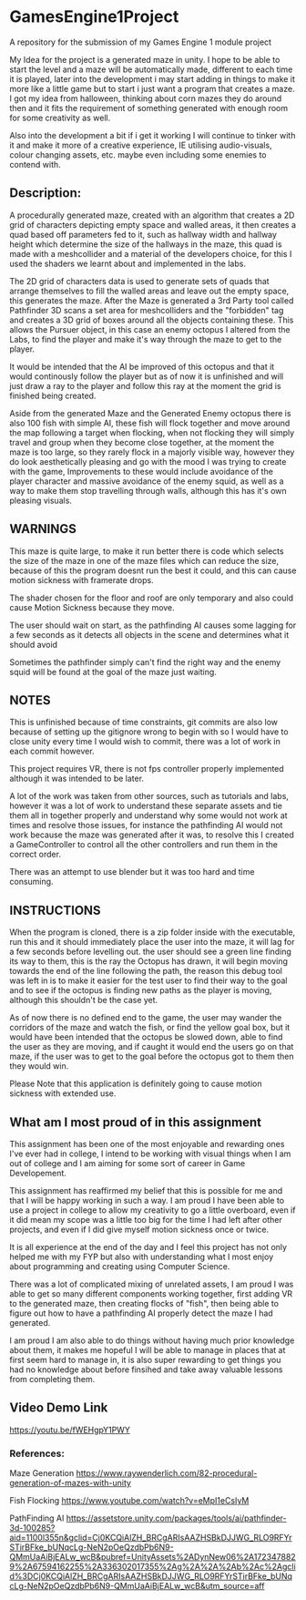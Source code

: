 # GamesEngine1Project
A repository for the submission of my Games Engine 1 module project

My Idea for the project is a generated maze in unity. I hope to be able to start the level and a maze will be automatically made, different to each time it is played, later into the development i may start adding in things to make it more like a little game but to start i just want a program that creates a maze. I got my idea from halloween, thinking about corn mazes they do around then and it fits the requirement of something generated with enough room for some creativity as well.

Also into the development a bit if i get it working I will continue to tinker with it and make it more of a creative experience, IE utilising audio-visuals, colour changing assets, etc. maybe even including some enemies to contend with.

## Description:
A procedurally generated maze, created with an algorithm that creates a 2D grid of characters depicting empty space and walled areas, it then creates a quad based off parameters fed to it, such as hallway width and hallway height which determine the size of the hallways in the maze, this quad is made with a meshcollider and a material of the developers choice, for this I used the shaders we learnt about and implemented in the labs.

The 2D grid of characters data is used to generate sets of quads that arrange themselves to fill the walled areas and leave out the empty space, this generates the maze. After the Maze is generated a 3rd Party tool called Pathfinder 3D scans a set area for meshcolliders and the "forbidden" tag and creates a 3D grid of boxes around all the objects containing these. This allows the Pursuer object, in this case an enemy octopus I altered from the Labs, to find the player and make it's way through the maze to get to the player.

It would be intended that the AI be improved of this octopus and that it would continously follow the player but as of now it is unfinished and will just draw a ray to the player and follow this ray at the moment the grid is finished being created.

Aside from the generated Maze and the Generated Enemy octopus there is also 100 fish with simple AI, these fish will flock together and move around the map following a target when flocking, when not flocking they will simply travel and group when they become close together, at the moment the maze is too large, so they rarely flock in a majorly visible way, however they do look aesthetically pleasing and go with the mood I was trying to create with the game, Improvements to these would include avoidance of the player character and massive avoidance of the enemy squid, as well as a way to make them stop travelling through walls, although this has it's own pleasing visuals.

## WARNINGS
This maze is quite large, to make it run better there is code which selects the size of the maze in one of the maze files which can reduce the size, because of this the program doesnt run the best it could, and this can cause motion sickness with framerate drops.

The shader chosen for the floor and roof are only temporary and also could cause Motion Sickness because they move.

The user should wait on start, as the pathfinding AI causes some lagging for a few seconds as it detects all objects in the scene and determines what it should avoid

Sometimes the pathfinder simply can't find the right way and the enemy squid will be found at the goal of the maze just waiting.

## NOTES
This is unfinished because of time constraints, git commits are also low because of setting up the gitignore wrong to begin with so I would have to close unity every time I would wish to commit, there was a lot of work in each commit however.

This project requires VR, there is not fps controller properly implemented although it was intended to be later.

A lot of the work was taken from other sources, such as tutorials and labs, however it was a lot of work to understand these separate assets and tie them all in together properly and understand why some would not work at times and resolve those issues, for instance the pathfinding AI would not work because the maze was generated after it was, to resolve this I created a GameController to control all the other controllers and run them in the correct order.

There was an attempt to use blender but it was too hard and time consuming.

## INSTRUCTIONS
When the program is cloned, there is a zip folder inside with the executable, run this and it should immediately place the user into the maze, it will lag for a few seconds before levelling out. the user should see a green line finding its way to them, this is the ray the Octopus has drawn, it will begin moving towards the end of the line following the path, the reason this debug tool was left in is to make it easier for the test user to find their way to the goal and to see if the octopus is finding new paths as the player is moving, although this shouldn't be the case yet.

As of now there is no defined end to the game, the user may wander the corridors of the maze and watch the fish, or find the yellow goal box, but it would have been intended that the octopus be slowed down, able to find the user as they are moving, and if caught it would end the users go on that maze, if the user was to get to the goal before the octopus got to them then they would win.

Please Note that this application is definitely going to cause motion sickness with extended use.

## What am I most proud of in this assignment
This assignment has been one of the most enjoyable and rewarding ones I've ever had in college, I intend to be working with visual things when I am out of college and I am aiming for some sort of career in Game Developement. 

This assignment has reaffirmed my belief that this is possible for me and that I will be happy working in such a way. I am proud I have been able to use a project in college to allow my creativity to go a little overboard, even if it did mean my scope was a little too big for the time I had left after other projects, and even if I did give myself motion sickness once or twice.

It is all experience at the end of the day and I feel this project has not only helped me with my FYP but also with understanding what I most enjoy about programming and creating using Computer Science.

There was a lot of complicated mixing of unrelated assets, I am proud I was able to get so many different components working together, first adding VR to the generated maze, then creating flocks of "fish", then being able to figure out how to have a pathfinding AI properly detect the maze I had generated. 

I am proud I am also able to do things without having much prior knowledge about them, it makes me hopeful I will be able to manage in places that at first seem hard to manage in, it is also super rewarding to get things you had no knowledge about before finsihed and take away valuable lessons from completing them.

## Video Demo Link
https://youtu.be/fWEHgpY1PWY

### References:
Maze Generation
https://www.raywenderlich.com/82-procedural-generation-of-mazes-with-unity

Fish Flocking
https://www.youtube.com/watch?v=eMpI1eCsIyM

PathFinding AI
https://assetstore.unity.com/packages/tools/ai/pathfinder-3d-100285?aid=1100l355n&gclid=Cj0KCQiAlZH_BRCgARIsAAZHSBkDJJWG_RLO9RFYrSTirBFke_bUNqcLg-NeN2pOeQzdbPb6N9-QMmUaAiBjEALw_wcB&pubref=UnityAssets%2ADynNew06%2A1723478829%2A67594162255%2A336302017355%2Ag%2A%2A%2Ab%2Ac%2Agclid%3DCj0KCQiAlZH_BRCgARIsAAZHSBkDJJWG_RLO9RFYrSTirBFke_bUNqcLg-NeN2pOeQzdbPb6N9-QMmUaAiBjEALw_wcB&utm_source=aff
